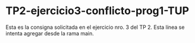 # TP2-ejercicio3-conflicto-prog1-TUP

Esta es la consigna solicitada en el ejercicio nro. 3 del TP 2.
Esta línea se intenta agregar desde la rama main.
